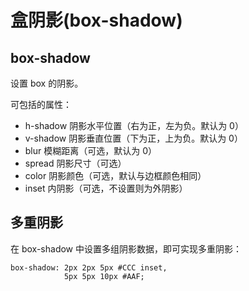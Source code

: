 盒阴影(box-shadow)
====

box-shadow
----

设置 box 的阴影。

可包括的属性：

+ h-shadow 阴影水平位置（右为正，左为负。默认为 0）
+ v-shadow 阴影垂直位置（下为正，上为负。默认为 0）
+ blur 模糊距离（可选，默认为 0）
+ spread 阴影尺寸（可选）
+ color 阴影颜色（可选，默认与边框颜色相同）
+ inset 内阴影（可选，不设置则为外阴影）

多重阴影
----

在 box-shadow 中设置多组阴影数据，即可实现多重阴影：

```
box-shadow: 2px 2px 5px #CCC inset,
            5px 5px 10px #AAF;
```
